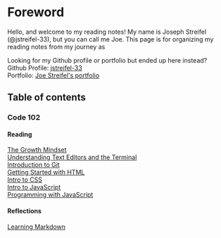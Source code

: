 # Foreword

Hello, and welcome to my reading notes! My name is Joseph Streifel (@jstreifel-33), but you can call me Joe. This page is for organizing my reading notes from my journey as 

Looking for my Github profile or portfolio but ended up here instead?\
Github Profile: [jstreifel-33](https://github.com/jstreifel-33)\
Portfolio: [Joe Streifel's portfolio](https://jstreifel-33.github.io)

## Table of contents

### Code 102

#### Reading

[The Growth Mindset](/archive/growth_mindset.md)\
[Understanding Text Editors and the Terminal](/archive/editors-and-terminals.md)\
[Introduction to Git](/archive/git-intro.md)\
[Getting Started with HTML](/archive/html-structure.md)\
[Intro to CSS](/archive/css-intro.md)\
[Intro to JavaScript](/archive/js-intro.md)\
[Programming with JavaScript](/archive/js-programming.md)

#### Reflections

[Learning Markdown](/reflections/learning-markdown.md)
